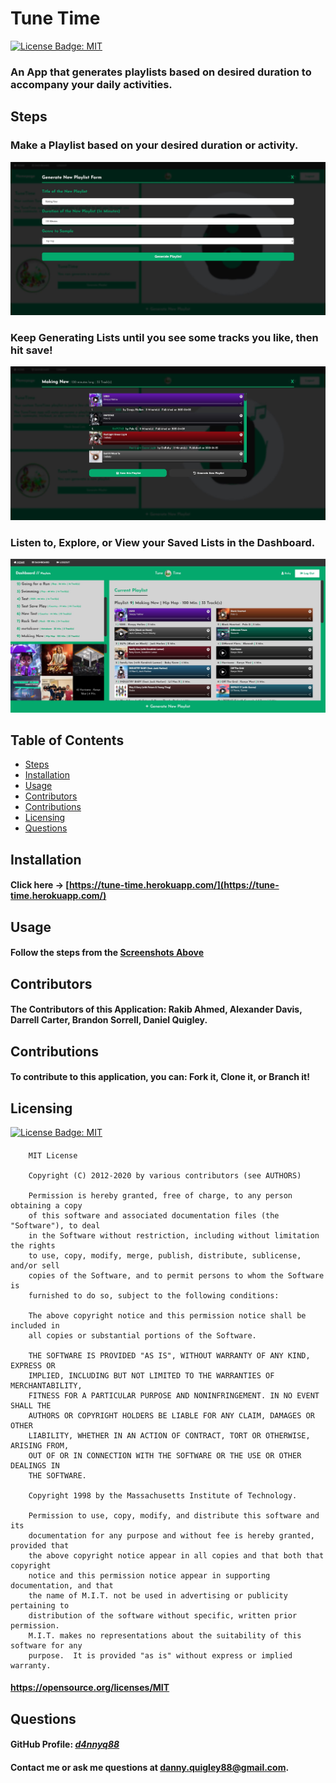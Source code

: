 # Tune Time

  [![License Badge: MIT](https://img.shields.io/badge/License-MIT-blue.svg)](https://opensource.org/licenses/MIT)

  ### An App that generates playlists based on desired duration to accompany your daily activities.

  ## Steps
  ### Make a Playlist based on your desired duration or activity.
  [![Make Playlist](./public/images/generate.jpg)](./public/images/generate.jpg)
  ### Keep Generating Lists until you see some tracks you like, then hit save!
  [![Make Playlist](./public/images/generated.jpg)](./public/images/generated.jpg)
  ### Listen to, Explore, or View your Saved Lists in the Dashboard.
  [![Make Playlist](./public/images/dashboardOfficial.jpg)](./public/images/dashboardOfficial.jpg)

  ## Table of Contents  
  * [Steps](#steps)
  * [Installation](#installation)
  * [Usage](#usage) 
  * [Contributors](#contributors)
  * [Contributions](#contributions)
  * [Licensing](#licensing)
  * [Questions](#questions)

  ## Installation
  #### Click here -> [https://tune-time.herokuapp.com/](https://tune-time.herokuapp.com/)
  
  ## Usage
  #### Follow the steps from the [Screenshots Above](#steps)

  ## Contributors
  #### The Contributors of this Application: Rakib Ahmed, Alexander Davis, Darrell Carter, Brandon Sorrell, Daniel Quigley.

  ## Contributions
  #### To contribute to this application, you can: Fork it, Clone it, or Branch it!

  ## Licensing
  [![License Badge: MIT](https://img.shields.io/badge/License-MIT-blue.svg)](https://opensource.org/licenses/MIT)
  #### 
        MIT License

        Copyright (C) 2012-2020 by various contributors (see AUTHORS)

        Permission is hereby granted, free of charge, to any person obtaining a copy
        of this software and associated documentation files (the "Software"), to deal
        in the Software without restriction, including without limitation the rights
        to use, copy, modify, merge, publish, distribute, sublicense, and/or sell
        copies of the Software, and to permit persons to whom the Software is
        furnished to do so, subject to the following conditions:

        The above copyright notice and this permission notice shall be included in
        all copies or substantial portions of the Software.

        THE SOFTWARE IS PROVIDED "AS IS", WITHOUT WARRANTY OF ANY KIND, EXPRESS OR
        IMPLIED, INCLUDING BUT NOT LIMITED TO THE WARRANTIES OF MERCHANTABILITY,
        FITNESS FOR A PARTICULAR PURPOSE AND NONINFRINGEMENT. IN NO EVENT SHALL THE
        AUTHORS OR COPYRIGHT HOLDERS BE LIABLE FOR ANY CLAIM, DAMAGES OR OTHER
        LIABILITY, WHETHER IN AN ACTION OF CONTRACT, TORT OR OTHERWISE, ARISING FROM,
        OUT OF OR IN CONNECTION WITH THE SOFTWARE OR THE USE OR OTHER DEALINGS IN
        THE SOFTWARE.
        
        Copyright 1998 by the Massachusetts Institute of Technology.

        Permission to use, copy, modify, and distribute this software and its
        documentation for any purpose and without fee is hereby granted, provided that
        the above copyright notice appear in all copies and that both that copyright
        notice and this permission notice appear in supporting documentation, and that
        the name of M.I.T. not be used in advertising or publicity pertaining to
        distribution of the software without specific, written prior permission.
        M.I.T. makes no representations about the suitability of this software for any
        purpose.  It is provided "as is" without express or implied warranty.
  #### https://opensource.org/licenses/MIT
  
  ## Questions
  #### GitHub Profile: [*d4nnyq88*](https://github.com/d4nnyq88)
  #### Contact me or ask me questions at [danny.quigley88@gmail.com](mailto:danny.quigley88@gmail.com).
  